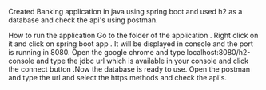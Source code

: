 Created Banking application in java using spring boot and used h2 as a database and check the api's using postman.

How to run the application
Go to the folder of the application .
Right click on it and click on spring boot app .
It will be displayed in console and the port is running in 8080.
Open the google chrome and type localhost:8080/h2-console and type the jdbc url which is available in your console and click the  connect button .Now the database is ready to use.
Open the postman and type the url and select the https methods and check the api's.
